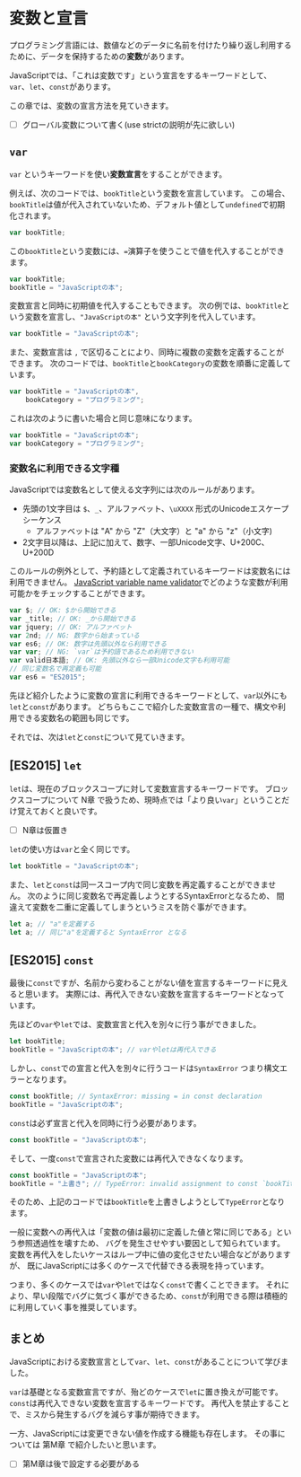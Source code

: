 # 変数と宣言

プログラミング言語には、数値などのデータに名前を付けたり繰り返し利用するために、データを保持するための**変数**があります。

JavaScriptでは、「これは変数です」という宣言をするキーワードとして、
`var`、`let`、`const`があります。

この章では、変数の宣言方法を見ていきます。

<!-- TODO(azu): 章なのかどうかは後で -->

- [ ] グローバル変数について書く(use strictの説明が先に欲しい)

## `var`

`var` というキーワードを使い**変数宣言**をすることができます。

<!-- 変数名はキャメルケース、日本語はそのまま使える ということを示したい -->

例えば、次のコードでは、`bookTitle`という変数を宣言しています。
この場合、`bookTitle`は値が代入されていないため、デフォルト値として`undefined`で初期化されます。

```js
var bookTitle;
```

この`bookTitle`という変数には、`=`演算子を使うことで値を代入することができます。

```js
var bookTitle;
bookTitle = "JavaScriptの本";
```

変数宣言と同時に初期値を代入することもできます。
次の例では、`bookTitle`という変数を宣言し、`"JavaScriptの本"` という文字列を代入しています。

```js
var bookTitle = "JavaScriptの本";
```

また、変数宣言は `,` で区切ることにより、同時に複数の変数を定義することができます。
次のコードでは、`bookTitle`と`bookCategory`の変数を順番に定義しています。

```js
var bookTitle = "JavaScriptの本",
    bookCategory = "プログラミング";
```

これは次のように書いた場合と同じ意味になります。

```js
var bookTitle = "JavaScriptの本";
var bookCategory = "プログラミング";
```

### 変数名に利用できる文字種

JavaScriptでは変数名として使える文字列には次のルールがあります。

- 先頭の1文字目は `$`、`_`、アルファベット、`\uXXXX` 形式のUnicodeエスケープシーケンス
    - アルファベットは "A" から "Z"（大文字）と "a" から "z"（小文字)
- 2文字目以降は、上記に加えて、数字、一部Unicode文字、U+200C、U+200D

このルールの例外として、予約語として定義されているキーワードは変数名には利用できません。
[JavaScript variable name validator][]でどのような変数が利用可能かをチェックすることができます。

```js
var $; // OK: $から開始できる
var _title; // OK: _から開始できる
var jquery; // OK: アルファベット
var 2nd; // NG: 数字から始まっている
var es6; // OK: 数字は先頭以外なら利用できる
var var; // NG: `var`は予約語であるため利用できない
var valid日本語; // OK: 先頭以外なら一部Unicode文字も利用可能
// 同じ変数名で再定義も可能
var es6 = "ES2015";
```

先ほど紹介したように変数の宣言に利用できるキーワードとして、`var`以外にも`let`と`const`があります。
どちらもここで紹介した変数宣言の一種で、構文や利用できる変数名の範囲も同じです。

それでは、次は`let`と`const`について見ていきます。

## [ES2015] `let`

`let`は、現在のブロックスコープに対して変数宣言するキーワードです。
ブロックスコープについて N章 で扱うため、現時点では「より良い`var`」ということだけ覚えておくと良いです。

- [ ] N章は仮置き

`let`の使い方は`var`と全く同じです。

```js
let bookTitle = "JavaScriptの本";
```

また、`let`と`const`は同一スコープ内で同じ変数を再定義することができません。
次のように同じ変数名で再定義しようとするSyntaxErrorとなるため、
間違えて変数を二重に定義してしまうというミスを防ぐ事ができます。

```js
let a; // "a"を定義する
let a; // 同じ"a"を定義すると SyntaxError となる
```

## [ES2015] `const`

最後に`const`ですが、名前から変わることがない値を宣言するキーワードに見えると思います。
実際には、再代入できない変数を宣言するキーワードとなっています。

先ほどの`var`や`let`では、変数宣言と代入を別々に行う事ができました。

```js
let bookTitle;
bookTitle = "JavaScriptの本"; // varやletは再代入できる
```

しかし、`const`での宣言と代入を別々に行うコードは`SyntaxError` つまり構文エラーとなります。

```js
const bookTitle; // SyntaxError: missing = in const declaration
bookTitle = "JavaScriptの本";
```

`const`は必ず宣言と代入を同時に行う必要があります。

```js
const bookTitle = "JavaScriptの本";
```

そして、一度`const`で宣言された変数には再代入できなくなります。

```js
const bookTitle = "JavaScriptの本";
bookTitle = "上書き"; // TypeError: invalid assignment to const `bookTitle'
```

そのため、上記のコードでは`bookTitle`を上書きしようとして`TypeError`となります。

一般に変数への再代入は「変数の値は最初に定義した値と常に同じである」という参照透過性を壊すため、
バグを発生させやすい要因として知られています。
変数を再代入をしたいケースはループ中に値の変化させたい場合などがありますが、
既にJavaScriptには多くのケースで代替できる表現を持っています。

つまり、多くのケースでは`var`や`let`ではなく`const`で書くことできます。
それにより、早い段階でバグに気づく事ができるため、`const`が利用できる際は積極的に利用していく事を推奨しています。

## まとめ

JavaScriptにおける変数宣言として`var`、`let`、`const`があることについて学びました。

`var`は基礎となる変数宣言ですが、殆どのケースで`let`に置き換えが可能です。
`const`は再代入できない変数を宣言するキーワードです。
再代入を禁止することで、ミスから発生するバグを減らす事が期待できます。

一方、JavaScriptには変更できない値を作成する機能も存在します。
その事については 第M章 で紹介したいと思います。

- [ ] 第M章は後で設定する必要がある

[JavaScript variable name validator]: https://mothereff.in/js-variables  "JavaScript variable name validator"